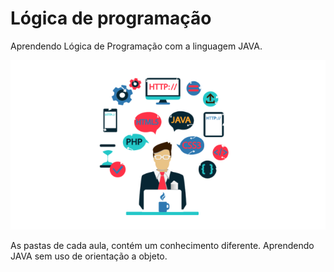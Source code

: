 # Lógica de programação
Aprendendo Lógica de Programação com a linguagem JAVA. 


![logo das linguagens e aprendizados](https://github.com/jtn-san/logica/blob/master/Linguagem.png)

As pastas de cada aula, contém um conhecimento diferente. 
Aprendendo JAVA sem uso de orientação a objeto.
